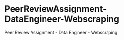 # PeerReviewAssignment-DataEngineer-Webscraping
Peer Review Assignment - Data Engineer - Webscraping
